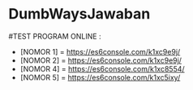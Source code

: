 # DumbWaysJawaban

#TEST PROGRAM ONLINE :
- [NOMOR 1] = https://es6console.com/k1xc9e9j/
- [NOMOR 2] = https://es6console.com/k1xc9e9j/
- [NOMOR 4] = https://es6console.com/k1xc8554/
- [NOMOR 5] = https://es6console.com/k1xc5ixy/

